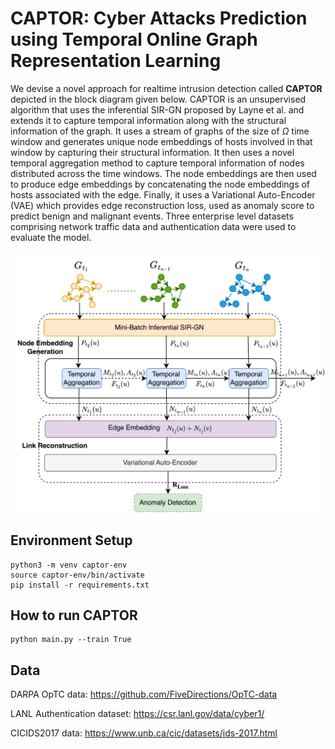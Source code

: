 # CAPTOR: Cyber Attacks Prediction using Temporal Online Graph Representation Learning

We devise a novel approach for realtime intrusion detection called **CAPTOR** depicted in the block diagram given below. CAPTOR is an unsupervised algorithm that uses the inferential SIR-GN proposed by Layne et al. and extends it to capture temporal information along with the structural information of the graph. It uses a stream of graphs of the size of $\Omega$ time window and generates unique node embeddings of hosts involved in that window by capturing their structural information. It then uses a novel temporal aggregation method to capture temporal information of nodes distributed across the time windows. The node embeddings are then used to produce edge embeddings by concatenating the node embeddings of hosts associated with the edge. Finally, it uses a Variational Auto-Encoder (VAE) which provides edge reconstruction loss, used as anomaly score to predict benign and malignant events. Three enterprise level datasets comprising network traffic data and authentication data were used to evaluate the model.

![Block Diagram](./resources/methodology_block_diagram.png)



## Environment Setup
```
python3 -m venv captor-env
source captor-env/bin/activate
pip install -r requirements.txt
```

## How to run CAPTOR
```
python main.py --train True

```

## Data
DARPA OpTC data: https://github.com/FiveDirections/OpTC-data

LANL Authentication dataset: https://csr.lanl.gov/data/cyber1/

CICIDS2017 data: https://www.unb.ca/cic/datasets/ids-2017.html